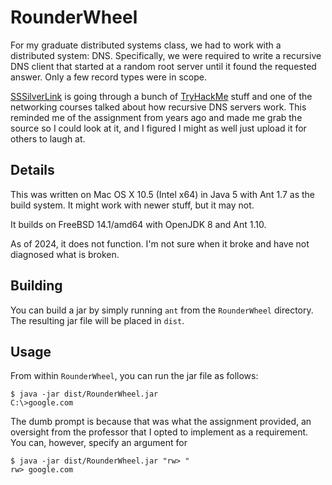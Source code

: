 # RounderWheel

For my graduate distributed systems class, we had to work with a distributed system: DNS. Specifically, we 
were required to write a recursive DNS client that started at a random root server until it found the 
requested answer. Only a few record types were in scope.

[SSSilverLink](https://twitch.tv/SSSilverLink) is going through a bunch of [TryHackMe](https://tryhackme.com) 
stuff and one of the networking courses talked about how recursive DNS servers work. This reminded me of the 
assignment from years ago and made me grab the source so I could look at it, and I figured I might as well 
just upload it for others to laugh at.

## Details

This was written on Mac OS X 10.5 (Intel x64) in Java 5 with Ant 1.7 as the build system. It might work with 
newer stuff, but it may not.

It builds on FreeBSD 14.1/amd64 with OpenJDK 8 and Ant 1.10.

As of 2024, it does not function. I'm not sure when it broke and have not diagnosed what is broken.

## Building

You can build a jar by simply running `ant` from the `RounderWheel` directory. The resulting jar file will be 
placed in `dist`.

## Usage

From within `RounderWheel`, you can run the jar file as follows:

```shell
$ java -jar dist/RounderWheel.jar
C:\>google.com
```

The dumb prompt is because that was what the assignment provided, an oversight from the professor that I opted 
to implement as a requirement. You can, however, specify an argument for

```shell
$ java -jar dist/RounderWheel.jar "rw> "
rw> google.com
```